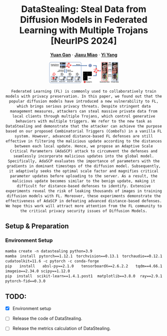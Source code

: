 <div align="center">
    
# DataStealing: Steal Data from Diffusion Models in Federated Learning with Multiple Trojans [NeurIPS 2024]

<a href="https://yuangan.github.io/"><strong>Yuan Gan</strong></a>
·
<a href="https://scholar.google.com/citations?user=kQ-FWd8AAAAJ&hl=zh-CN&oi=ao"><strong>Jiaxu Miao</strong></a>
·
<a href="https://scholar.google.com/citations?user=RMSuNFwAAAAJ&hl=en"><strong>Yi Yang</strong></a>

<a href="https://github.com/yuangan/DataStealing"><img src="./figures/intro.png" style="width: 225px;"></a>

    Federated Learning (FL) is commonly used to collaboratively train models with privacy preservation. In this paper, we found out that the popular diffusion models have introduced a new vulnerability to FL, which brings serious privacy threats. Despite stringent data management measures, attackers can steal massive private data from local clients through multiple Trojans, which control generative behaviors with multiple triggers. We refer to the new task as DataStealing and demonstrate that the attacker can achieve the purpose based on our proposed Combinatorial Triggers (ComboTs) in a vanilla FL system. However, advanced distance-based FL defenses are still effective in filtering the malicious update according to the distances between each local update. Hence, we propose an Adaptive Scale Critical Parameters (AdaSCP) attack to circumvent the defenses and seamlessly incorporate malicious updates into the global model. Specifically, AdaSCP evaluates the importance of parameters with the gradients in dominant timesteps of the diffusion model. Subsequently, it adaptively seeks the optimal scale factor and magnifies critical parameter updates before uploading to the server. As a result, the malicious update becomes similar to the benign update, making it difficult for distance-based defenses to identify. Extensive experiments reveal the risk of leaking thousands of images in training diffusion models with FL. Moreover, these experiments demonstrate the effectiveness of AdaSCP in defeating advanced distance-based defenses. We hope this work will attract more attention from the FL community to the critical privacy security issues of Diffusion Models.

</div>
<div align="justify">

## Setup & Preparation

### Environment Setup
```
mamba create -n datastealing python=3.9
mamba install pytorch==1.12.1 torchvision==0.13.1 torchaudio==0.12.1 cudatoolkit=11.6 -c pytorch -c conda-forge
pip install absl-py==2.1.0 tensorboardX==2.6.2.2 tqdm==4.66.1 imageio==2.34.0 scipy==1.12.0 
pip install scikit-learn==1.4.1.post1 matplotlib==3.8.0 ray==2.9.1 pytorch-fid==0.3.0
```

## TODO:
- [x] Environment setup
- [ ] Release the code of DataStealing.
- [ ] Release the metrics calculation of DataStealing.

